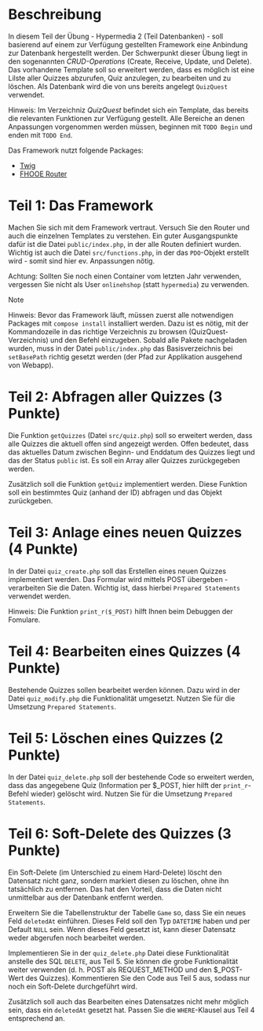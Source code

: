 # Beschreibung

In diesem Teil der Übung - Hypermedia 2 (Teil Datenbanken) - soll basierend auf einem zur Verfügung gestellten Framework eine Anbindung zur Datenbank hergestellt werden. Der Schwerpunkt dieser Übung liegt in den sogenannten *CRUD-Operations* (Create, Receive, Update, und Delete). Das vorhandene Template soll so erweitert werden, dass es möglich ist eine Lilste aller Quizzes abzurufen, Quiz anzulegen, zu bearbeiten und zu löschen. Als Datenbank wird die von uns bereits angelegt ``QuizQuest`` verwendet.

Hinweis: Im Verzeichniz *QuizQuest* befindet sich ein Template, das bereits die relevanten Funktionen zur Verfügung gestellt. Alle Bereiche an denen Anpassungen vorgenommen werden müssen, beginnen mit ``TODO Begin`` und enden mit ``TODO End``.

Das Framework nutzt folgende Packages:

- [Twig](https://twig.symfony.com/)
- [FHOOE Router](https://github.com/Digital-Media/fhooe-router/)

# Teil 1: Das Framework
Machen Sie sich mit dem Framework vertraut. 
Versuch Sie den Router und auch die einzelnen Templates zu verstehen. 
Ein guter Ausgangspunkte dafür ist die Datei ``public/index.php``, in der alle Routen definiert wurden.
Wichtig ist auch die Datei ``src/functions.php``, in der das ``PDO``-Objekt erstellt wird - somit sind hier ev. Anpassungen nötig.

Achtung: Sollten Sie noch einen Container vom letzten Jahr verwenden, vergessen Sie nicht als User ``onlinehshop`` (statt ``hypermedia``) zu verwenden.

> [!NOTE]  
> Hinweis: Bevor das Framework läuft, müssen zuerst alle notwendigen Packages mit ``compose install`` installiert werden.
> Dazu ist es nötig, mit der Kommandozeile in das richtige Verzeichnis zu browsen (QuizQuest-Verzeichnis) und den Befehl einzugeben.
> Sobald alle Pakete nachgeladen wurden, muss in der Datei ``public/index.php`` das Basisverzeichnis bei ``setBasePath`` richtig gesetzt werden (der Pfad zur Applikation ausgehend von Webapp). 

# Teil 2: Abfragen aller Quizzes (3 Punkte)
Die Funktion ``getQuizzes`` (Datei ``src/quiz.php``) soll so erweitert werden, dass alle Quizzes die aktuell offen sind angezeigt werden. 
Offen bedeutet, dass das aktuelles Datum zwischen Beginn- und Enddatum des Quizzes liegt und das der Status ``public`` ist.
Es soll ein Array aller Quizzes zurückgegeben werden.

Zusätzlich soll die Funktion ``getQuiz`` implementiert werden.
Diese Funktion soll ein bestimmtes Quiz (anhand der ID) abfragen und das Objekt zurückgeben. 

# Teil 3: Anlage eines neuen Quizzes (4 Punkte)
In der Datei ``quiz_create.php`` soll das Erstellen eines neuen Quizzes implementiert werden.
Das Formular wird mittels POST übergeben - verarbeiten Sie die Daten.
Wichtig ist, dass hierbei ``Prepared Statements`` verwendet werden.

Hinweis: Die Funktion ``print_r($_POST)`` hilft Ihnen beim Debuggen der Fomulare. 

# Teil 4: Bearbeiten eines Quizzes (4 Punkte)
Bestehende Quizzes sollen bearbeitet werden können.
Dazu wird in der Datei ``quiz_modify.php`` die Funktionalität umgesetzt.
Nutzen Sie für die Umsetzung ``Prepared Statements``.

# Teil 5: Löschen eines Quizzes (2 Punkte)
In der Datei ``quiz_delete.php`` soll der bestehende Code so erweitert werden, dass das angegebene Quiz (Information per $_POST, hier hilft der ``print_r``-Befehl wieder) gelöscht wird.
Nutzen Sie für die Umsetzung ``Prepared Statements``.

# Teil 6: Soft-Delete des Quizzes (3 Punkte)
Ein Soft-Delete (im Unterschied zu einem Hard-Delete) löscht den Datensatz nicht ganz, sondern markiert diesen zu löschen, ohne ihn tatsächlich zu entfernen.
Das hat den Vorteil, dass die Daten nicht unmittelbar aus der Datenbank entfernt werden.

Erweitern Sie die Tabellenstruktur der Tabelle ``Game`` so, dass Sie ein neues Feld ``deletedAt`` einführen. 
Dieses Feld soll den Typ ``DATETIME`` haben und per Default ``NULL`` sein.
Wenn dieses Feld gesetzt ist, kann dieser Datensatz weder abgerufen noch bearbeitet werden.

Implementieren Sie in der ``quiz_delete.php`` Datei diese Funktionalität anstelle des SQL ``DELETE``, aus Teil 5. 
Sie können die grobe Funktionalität weiter verwenden (d. h. POST als REQUEST_METHOD und den $_POST-Wert des Quizzes). 
Kommentieren Sie den Code aus Teil 5 aus, sodass nur noch ein Soft-Delete durchgeführt wird. 

Zusätzlich soll auch das Bearbeiten eines Datensatzes nicht mehr möglich sein, dass ein ``deletedAt`` gesetzt hat. 
Passen Sie die ``WHERE``-Klausel aus Teil 4 entsprechend an. 

